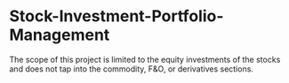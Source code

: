 # Stock-Investment-Portfolio-Management
The scope of this project is limited to the equity investments of the stocks and does not tap into the commodity, F&amp;O, or derivatives sections.
